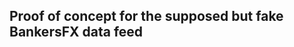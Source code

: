 Proof of concept for the supposed but fake BankersFX data feed
--------------------------------------------------------------

